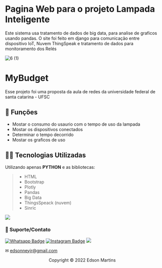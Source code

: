 # Pagina Web para o projeto Lampada Inteligente

Este sistema usa tratamento de dados de big data, para analise de graficos usando pandas.
O site foi feito em django para comunicação entre dispositivo IoT, Nuvem ThingSpeak e tratamento de dados para monitoramento dos Relés


![6 (1)](https://user-images.githubusercontent.com/93664169/208249614-c6a02f3f-8205-477f-a7fc-f5449967f5a7.jpeg)



# MyBudget

Esse projeto foi uma proposta da aula de redes da universidade federal de santa catarina - UFSC

## 🔧 Funções

- Mostar o consumo do usaurio com o tempo de uso da lampada
- Mostar os dispositivos conectados 
- Determinar o tempo decorrido
- Mostar os graficos de uso 

## 👨‍💻 Tecnologias Utilizadas

Utilizando apenas **PYTHON** e as bibliotecas:
> - HTML
> - Bootstrap
> - Plotly
> - Pandas
> - Big Data
> - ThingsSpeack (nuvem)
> - Sinric 


<a href = ""><img src="![Captura de tela de 2022-12-17 12-44-16](https://user-images.githubusercontent.com/93664169/208249916-82d39e9d-9a95-4e77-b1c6-841e0b05e8f1.png)" target="_blank"></a> 

### 🤝 Suporte/Contato


[![Whatsapp Badge](https://img.shields.io/badge/WhatsApp-25D366?style=for-the-badge&logo=whatsapp&logoColor=white)]([https://wa.me/5548999377583](https://linktr.ee/edsonnmj))
[![Instagram Badge](https://img.shields.io/badge/Instagram-E4405F?style=for-the-badge&logo=instagram&logoColor=white)](https://www.instagram.com/edson_ney10/?hl=pt-br)
  <a href="https://www.linkedin.com/in/edson-martins-183395210/" target="_blank"><img src="https://img.shields.io/badge/-LinkedIn-%230077B5?style=for-the-badge&logo=linkedin&logoColor=white" target="_blank"></a>  

✉ edsonneyjr@gmail.com




<p align="center">Copyright © 2022 Edson Martins</p>
